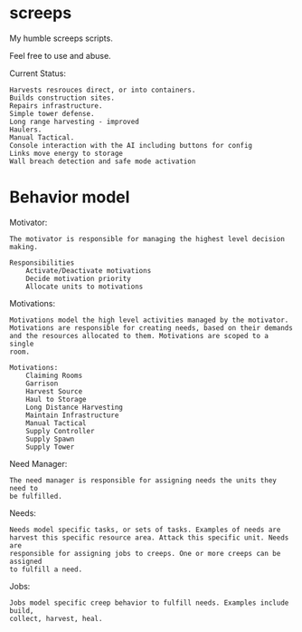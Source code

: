 screeps
=======

My humble screeps scripts.

Feel free to use and abuse.

Current Status: 
    
    Harvests resrouces direct, or into containers.
    Builds construction sites.
    Repairs infrastructure.
    Simple tower defense.
    Long range harvesting - improved
    Haulers.
    Manual Tactical.
    Console interaction with the AI including buttons for config
    Links move energy to storage
    Wall breach detection and safe mode activation

Behavior model
===============================================================================

Motivator:

    The motivator is responsible for managing the highest level decision 
    making.
    
    Responsibilities
        Activate/Deactivate motivations
        Decide motivation priority
        Allocate units to motivations

Motivations:

    Motivations model the high level activities managed by the motivator. 
    Motivations are responsible for creating needs, based on their demands
    and the resources allocated to them. Motivations are scoped to a single 
    room.
    
    Motivations:
        Claiming Rooms
        Garrison
        Harvest Source
        Haul to Storage
        Long Distance Harvesting
        Maintain Infrastructure
        Manual Tactical
        Supply Controller
        Supply Spawn
        Supply Tower

Need Manager:

    The need manager is responsible for assigning needs the units they need to 
    be fulfilled.

Needs:

    Needs model specific tasks, or sets of tasks. Examples of needs are
    harvest this specific resource area. Attack this specific unit. Needs are
    responsible for assigning jobs to creeps. One or more creeps can be assigned
    to fulfill a need.

Jobs:

    Jobs model specific creep behavior to fulfill needs. Examples include build, 
    collect, harvest, heal.
